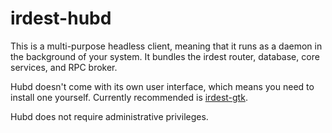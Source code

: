 # irdest-hubd

This is a multi-purpose headless client, meaning that it runs as a
daemon in the background of your system.  It bundles the irdest
router, database, core services, and RPC broker.

Hubd doesn't come with its own user interface, which means you need to
install one yourself.  Currently recommended is [irdest-gtk].

Hubd does not require administrative privileges.

[irdest-gtk]: ../irdest-gtk
